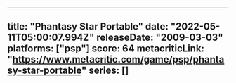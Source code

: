
---
title: "Phantasy Star Portable"
date: "2022-05-11T05:00:07.994Z"
releaseDate: "2009-03-03"
platforms: ["psp"]
score: 64
metacriticLink: "https://www.metacritic.com/game/psp/phantasy-star-portable"
series: []
---
